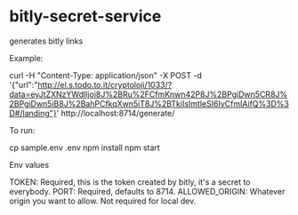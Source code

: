 # bitly-secret-service
generates bitly links

Example:

curl -H "Content-Type: application/json" -X POST -d '{"url":"http://el.s.todo.to.it/cryptoloji/1033/?data=eyJtZXNzYWdlIjoi8J%2BRu%2FCfmKnwn42P8J%2BPgiDwn5CR8J%2BPgiDwn5iB8J%2BahPCfkqXwn5iT8J%2BTkiIsImtleSI6IvCfmIAifQ%3D%3D#/landing"}' http://localhost:8714/generate/

To run:

cp sample.env .env
npm install
npm start

Env values

TOKEN: Required, this is the token created by bitly, it's a secret to everybody.
PORT: Required, defaults to 8714.
ALLOWED_ORIGIN: Whatever origin you want to allow. Not required for local dev.
